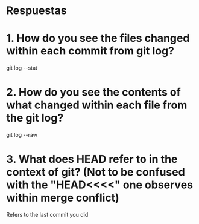 # Respuestas

# 1. How do you see the files changed within each commit from git log?

git log --stat

# 2. How do you see the contents of what changed within each file from the git log?

git log --raw

# 3. What does HEAD refer to in the context of git? (Not to be confused with the "HEAD<<<<" one observes within merge conflict)

Refers to the last commit you did

